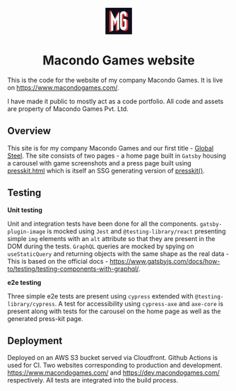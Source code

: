 <p align="center">
  <a href="https://www.gatsbyjs.com">
    <img alt="Gatsby" src="./src/images/icon.png" width="60" />
  </a>
</p>
<h1 align="center">
  Macondo Games website
</h1>

This is the code for the website of my company Macondo Games. It is live on https://www.macondogames.com/. 

I have made it public to mostly act as a code portfolio. All code and assets are property of Macondo Games Pvt. Ltd. 

## Overview

This site is for my company Macondo Games and our first title - [Global Steel](https://store.steampowered.com/app/1073970/Global_Steel/). The site consists of two pages - a home page built in `Gatsby` housing a carousel with game screenshots and a press page built using [presskit.html](https://github.com/pixelnest/presskit.html) which is itself an SSG generating version of [presskit()](http://dopresskit.com/).
## Testing
**Unit testing**

Unit and integration tests have been done for all the components. `gatsby-plugin-image` is mocked using `Jest` and `@testing-library/react` presenting simple `img` elements with an `alt` attribute so that they are present in the DOM during the tests. `GraphQL` queries are mocked by spying on `useStaticQuery` and returning objects with the same shape as the real data - This is based on the official docs - https://www.gatsbyjs.com/docs/how-to/testing/testing-components-with-graphql/.

**e2e testing**

Three simple e2e tests are present using `cypress` extended with `@testing-library/cypress`. A test for accessibility using `cypress-axe` and `axe-core` is present along with tests for the carousel on the home page as well as the generated press-kit page.

## Deployment

Deployed on an AWS S3 bucket served via Cloudfront. Github Actions is used for CI. Two websites corresponding to production and development. https://www.macondogames.com/ and https://dev.macondogames.com/ respectively. All tests are integrated into the build process.


